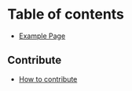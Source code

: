 # Table of contents

* [Example Page](README.md)

## Contribute

* [How to contribute](contribute/contribute.md)

